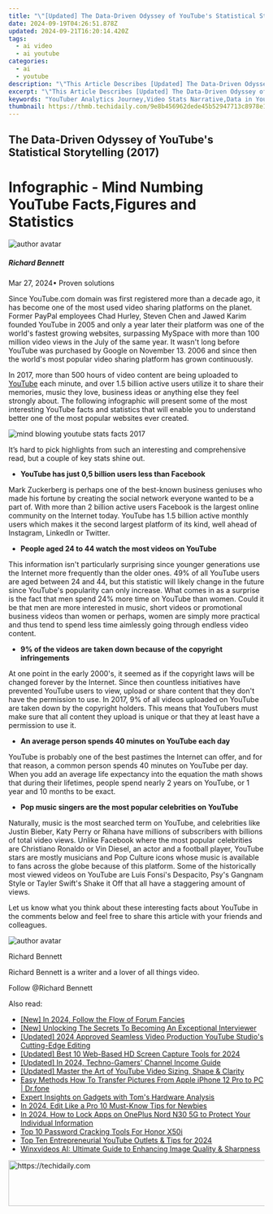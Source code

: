 ```yaml
---
title: "\"[Updated] The Data-Driven Odyssey of YouTube's Statistical Storytelling (2017) for 2024\""
date: 2024-09-19T04:26:51.878Z
updated: 2024-09-21T16:20:14.420Z
tags:
  - ai video
  - ai youtube
categories:
  - ai
  - youtube
description: "\"This Article Describes [Updated] The Data-Driven Odyssey of YouTube's Statistical Storytelling (2017) for 2024\""
excerpt: "\"This Article Describes [Updated] The Data-Driven Odyssey of YouTube's Statistical Storytelling (2017) for 2024\""
keywords: "YouTuber Analytics Journey,Video Stats Narrative,Data in YouTube Metrics,YouTube Content Insights,Statistical Storytelling Guide,Digital Media Data Analysis,Online Video Engagement Study"
thumbnail: https://thmb.techidaily.com/9e8b456962dede45b52947713c8978e1ca5454c2b93fe81ef27a5f8f7d593d55.jpg
---
```


## The Data-Driven Odyssey of YouTube's Statistical Storytelling (2017)

# Infographic - Mind Numbing YouTube Facts,Figures and Statistics

![author avatar](https://images.wondershare.com/filmora/article-images/richard-bennett.jpg)

##### Richard Bennett

 Mar 27, 2024• Proven solutions

Since YouTube.com domain was first registered more than a decade ago, it has become one of the most used video sharing platforms on the planet. Former PayPal employees Chad Hurley, Steven Chen and Jawed Karim founded YouTube in 2005 and only a year later their platform was one of the world's fastest growing websites, surpassing MySpace with more than 100 million video views in the July of the same year. It wasn't long before YouTube was purchased by Google on November 13\. 2006 and since then the world's most popular video sharing platform has grown continuously.

In 2017, more than 500 hours of video content are being uploaded to [YouTube](https://tools.techidaily.com/wondershare/filmora/download/) each minute, and over 1.5 billion active users utilize it to share their memories, music they love, business ideas or anything else they feel strongly about. The following infographic will present some of the most interesting YouTube facts and statistics that will enable you to understand better one of the most popular websites ever created.

![mind blowing youtube stats facts 2017](https://filmora.wondershare.com/youtube-video-editing/mind-blowing-youtube-stats-facts-2017.jpg)

It’s hard to pick highlights from such an interesting and comprehensive read, but a couple of key stats shine out.

* **YouTube has just 0,5 billion users less than Facebook**

Mark Zuckerberg is perhaps one of the best-known business geniuses who made his fortune by creating the social network everyone wanted to be a part of. With more than 2 billion active users Facebook is the largest online community on the Internet today. YouTube has 1.5 billion active monthly users which makes it the second largest platform of its kind, well ahead of Instagram, LinkedIn or Twitter.

* **People aged 24 to 44 watch the most videos on YouTube**

This information isn't particularly surprising since younger generations use the Internet more frequently than the older ones. 49% of all YouTube users are aged between 24 and 44, but this statistic will likely change in the future since YouTube's popularity can only increase. What comes in as a surprise is the fact that men spend 24% more time on YouTube than women. Could it be that men are more interested in music, short videos or promotional business videos than women or perhaps, women are simply more practical and thus tend to spend less time aimlessly going through endless video content.

* **9% of the videos are taken down because of the copyright infringements**

At one point in the early 2000's, it seemed as if the copyright laws will be changed forever by the Internet. Since then countless initiatives have prevented YouTube users to view, upload or share content that they don't have the permission to use. In 2017, 9% of all videos uploaded on YouTube are taken down by the copyright holders. This means that YouTubers must make sure that all content they upload is unique or that they at least have a permission to use it.

* **An average person spends 40 minutes on YouTube each day**

YouTube is probably one of the best pastimes the Internet can offer, and for that reason, a common person spends 40 minutes on YouTube per day. When you add an average life expectancy into the equation the math shows that during their lifetimes, people spend nearly 2 years on YouTube, or 1 year and 10 months to be exact.

* **Pop music singers are the most popular celebrities on YouTube**

Naturally, music is the most searched term on YouTube, and celebrities like Justin Bieber, Katy Perry or Rihana have millions of subscribers with billions of total video views. Unlike Facebook where the most popular celebrities are Christiano Ronaldo or Vin Diesel, an actor and a football player, YouTube stars are mostly musicians and Pop Culture icons whose music is available to fans across the globe because of this platform. Some of the historically most viewed videos on YouTube are Luis Fonsi's Despacito, Psy's Gangnam Style or Tayler Swift's Shake it Off that all have a staggering amount of views.

Let us know what you think about these interesting facts about YouTube in the comments below and feel free to share this article with your friends and colleagues.

![author avatar](https://images.wondershare.com/filmora/article-images/richard-bennett.jpg)

Richard Bennett

Richard Bennett is a writer and a lover of all things video.

Follow @Richard Bennett

<ins class="adsbygoogle"
     style="display:block"
     data-ad-format="autorelaxed"
     data-ad-client="ca-pub-7571918770474297"
     data-ad-slot="1223367746"></ins>

<ins class="adsbygoogle"
     style="display:block"
     data-ad-client="ca-pub-7571918770474297"
     data-ad-slot="8358498916"
     data-ad-format="auto"
     data-full-width-responsive="true"></ins>

<span class="atpl-alsoreadstyle">Also read:</span>
<div><ul>
<li><a href="https://youtube-tips.techidaily.com/n-2024-follow-the-flow-of-forum-fancies/"><u>[New] In 2024, Follow the Flow of Forum Fancies</u></a></li>
<li><a href="https://fox-info.techidaily.com/new-unlocking-the-secrets-to-becoming-an-exceptional-interviewer/"><u>[New] Unlocking The Secrets To Becoming An Exceptional Interviewer</u></a></li>
<li><a href="https://youtube-tips.techidaily.com/ed-2024-approved-seamless-video-production-youtube-studios-cutting-edge-editing/"><u>[Updated] 2024 Approved Seamless Video Production YouTube Studio's Cutting-Edge Editing</u></a></li>
<li><a href="https://video-screen-grab.techidaily.com/updated-best-10-web-based-hd-screen-capture-tools-for-2024/"><u>[Updated] Best 10 Web-Based HD Screen Capture Tools for 2024</u></a></li>
<li><a href="https://youtube-tips.techidaily.com/ed-in-2024-techno-gamers-channel-income-guide/"><u>[Updated] In 2024, Techno-Gamers' Channel Income Guide</u></a></li>
<li><a href="https://youtube-tips.techidaily.com/ed-master-the-art-of-youtube-video-sizing-shape-and-clarity/"><u>[Updated] Master the Art of YouTube Video Sizing, Shape & Clarity</u></a></li>
<li><a href="https://iphone-transfer.techidaily.com/easy-methods-how-to-transfer-pictures-from-apple-iphone-12-pro-to-pc-drfone-by-drfone-transfer-from-ios/"><u>Easy Methods How To Transfer Pictures From Apple iPhone 12 Pro to PC | Dr.fone</u></a></li>
<li><a href="https://hardware-help.techidaily.com/expert-insights-on-gadgets-with-toms-hardware-analysis/"><u>Expert Insights on Gadgets with Tom's Hardware Analysis</u></a></li>
<li><a href="https://youtube-tips.techidaily.com/24-edit-like-a-pro-10-must-know-tips-for-newbies/"><u>In 2024, Edit Like a Pro 10 Must-Know Tips for Newbies</u></a></li>
<li><a href="https://easy-unlock-android.techidaily.com/in-2024-how-to-lock-apps-on-oneplus-nord-n30-5g-to-protect-your-individual-information-by-drfone-android/"><u>In 2024, How to Lock Apps on OnePlus Nord N30 5G to Protect Your Individual Information</u></a></li>
<li><a href="https://unlock-android.techidaily.com/top-10-password-cracking-tools-for-honor-x50i-by-drfone-android/"><u>Top 10 Password Cracking Tools For Honor X50i</u></a></li>
<li><a href="https://youtube-tips.techidaily.com/en-entrepreneurial-youtube-outlets-and-tips-for-2024/"><u>Top Ten Entrepreneurial YouTube Outlets & Tips for 2024</u></a></li>
<li><a href="https://discover-blog.techidaily.com/winxvideos-ai-ultimate-guide-to-enhancing-image-quality-and-sharpness/"><u>Winxvideos AI: Ultimate Guide to Enhancing Image Quality & Sharpness</u></a></li>
</ul></div>

<!-- affiliate ads begin -->
<a href="https://versadesk.pxf.io/c/5597632/1828647/21290" target="_top" id="1828647">
  <img src="//a.impactradius-go.com/display-ad/21290-1828647" border="0" alt="https://techidaily.com" width="728" height="90"/>
</a>
<img height="0" width="0" src="https://versadesk.pxf.io/i/5597632/1828647/21290" style="position:absolute;visibility:hidden;" border="0" />
<!-- affiliate ads end -->

